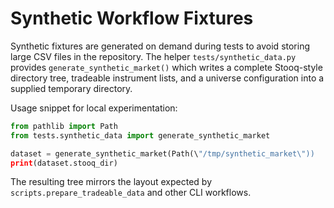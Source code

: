 # Synthetic Workflow Fixtures

Synthetic fixtures are generated on demand during tests to avoid storing large
CSV files in the repository. The helper `tests/synthetic_data.py` provides
`generate_synthetic_market()` which writes a complete Stooq-style directory
tree, tradeable instrument lists, and a universe configuration into a supplied
temporary directory.

Usage snippet for local experimentation:

```python
from pathlib import Path
from tests.synthetic_data import generate_synthetic_market

dataset = generate_synthetic_market(Path(\"/tmp/synthetic_market\"))
print(dataset.stooq_dir)
```

The resulting tree mirrors the layout expected by `scripts.prepare_tradeable_data`
and other CLI workflows.
